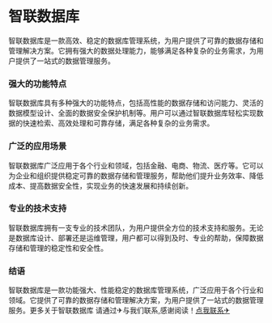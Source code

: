 # 智联数据库

智联数据库是一款高效、稳定的数据库管理系统，为用户提供了可靠的数据存储和管理解决方案。它拥有强大的数据处理能力，能够满足各种复杂的业务需求，为用户提供了一站式的数据管理服务。

### 强大的功能特点
智联数据库具有多种强大的功能特点，包括高性能的数据存储和访问能力、灵活的数据模型设计、全面的数据安全保护机制等。用户可以通过智联数据库轻松实现数据的快速检索、高效处理和可靠存储，满足各种复杂的业务需求。

### 广泛的应用场景
智联数据库广泛应用于各个行业和领域，包括金融、电商、物流、医疗等。它可以为企业和组织提供稳定可靠的数据存储和管理服务，帮助他们提升业务效率、降低成本、提高数据安全性，实现业务的快速发展和持续创新。

### 专业的技术支持
智联数据库拥有一支专业的技术团队，为用户提供全方位的技术支持和服务。无论是数据库设计、部署还是运维管理，用户都可以得到及时、专业的帮助，保障数据存储和管理的稳定性和安全性。

### 结语
智联数据库是一款功能强大、性能稳定的数据库管理系统，广泛应用于各个行业和领域。它提供了可靠的数据存储和管理解决方案，为用户提供了一站式的数据管理服务。更多关于智联数据库 请通过✈与我们联系,感谢阅读！[点我联系✈](https://mail.k02.cc)